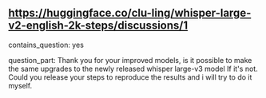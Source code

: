 ## https://huggingface.co/clu-ling/whisper-large-v2-english-2k-steps/discussions/1

contains_question: yes

question_part: Thank you for your improved models, is it possible to make the same upgrades to the newly released whisper large-v3 model If it's not. Could you release your steps to reproduce the results and i will try to do it myself.